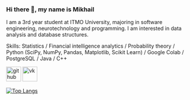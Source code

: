 ### Hi there 👋, my name is Mikhail
I am a 3rd year student at ITMO University, majoring in software engineering, neurotechnology and programming. I am interested in data analysis and database structures.

Skills: Statistics / Financial intelligence analytics / Probability theory / Python (SciPy, NumPy, Pandas, Matplotlib, Scikit Learn) / Google Colab / PostgreSQL / Java / C++



[<img src='https://cdn.jsdelivr.net/npm/simple-icons@3.0.1/icons/github.svg' alt='github' height='40'>](https://github.com/AlekseevMikhail)  [<img src='https://cdn.jsdelivr.net/npm/simple-icons@3.0.1/icons/vk.svg' alt='vk' height='40'>](https://vk.com/id149405416)  

[![Top Langs](https://github-readme-stats.vercel.app/api/top-langs/?username=AlekseevMikhail)](https://github.com/anuraghazra/github-readme-stats)
